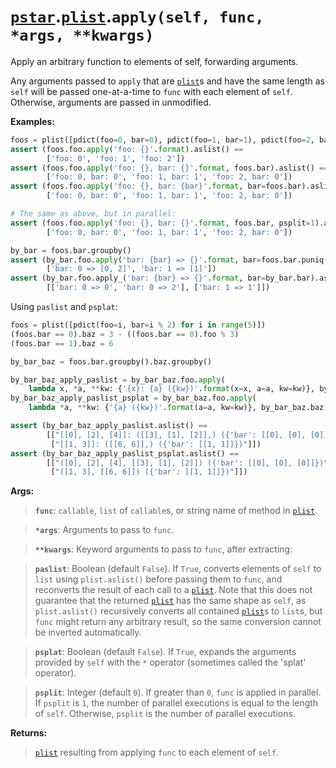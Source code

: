 # [`pstar`](/docs/pstar.md).[`plist`](/docs/pstar_plist.md).`apply(self, func, *args, **kwargs)`

Apply an arbitrary function to elements of self, forwarding arguments.

Any arguments passed to `apply` that are [`plist`](/docs/pstar_plist.md)s and have the same
length as `self` will be passed one-at-a-time to `func` with each
element of `self`. Otherwise, arguments are passed in unmodified.

**Examples:**
```python
foos = plist([pdict(foo=0, bar=0), pdict(foo=1, bar=1), pdict(foo=2, bar=0)])
assert (foos.foo.apply('foo: {}'.format).aslist() ==
        ['foo: 0', 'foo: 1', 'foo: 2'])
assert (foos.foo.apply('foo: {}, bar: {}'.format, foos.bar).aslist() ==
        ['foo: 0, bar: 0', 'foo: 1, bar: 1', 'foo: 2, bar: 0'])
assert (foos.foo.apply('foo: {}, bar: {bar}'.format, bar=foos.bar).aslist() ==
        ['foo: 0, bar: 0', 'foo: 1, bar: 1', 'foo: 2, bar: 0'])

# The same as above, but in parallel:
assert (foos.foo.apply('foo: {}, bar: {}'.format, foos.bar, psplit=1).aslist() ==
        ['foo: 0, bar: 0', 'foo: 1, bar: 1', 'foo: 2, bar: 0'])

by_bar = foos.bar.groupby()
assert (by_bar.foo.apply('bar: {bar} => {}'.format, bar=foos.bar.puniq()).aslist() ==
        ['bar: 0 => [0, 2]', 'bar: 1 => [1]'])
assert (by_bar.foo.apply_('bar: {bar} => {}'.format, bar=by_bar.bar).aslist() ==
        [['bar: 0 => 0', 'bar: 0 => 2'], ['bar: 1 => 1']])
```

Using `paslist` and `psplat`:
```python
foos = plist([pdict(foo=i, bar=i % 2) for i in range(5)])
(foos.bar == 0).baz = 3 - ((foos.bar == 0).foo % 3)
(foos.bar == 1).baz = 6

by_bar_baz = foos.bar.groupby().baz.groupby()

by_bar_baz_apply_paslist = by_bar_baz.foo.apply(
    lambda x, *a, **kw: {'{x}: {a} ({kw})'.format(x=x, a=a, kw=kw)}, by_bar_baz.baz, bar=by_bar_baz.bar, paslist=True)
by_bar_baz_apply_paslist_psplat = by_bar_baz.foo.apply(
    lambda *a, **kw: {'{a} ({kw})'.format(a=a, kw=kw)}, by_bar_baz.baz, bar=by_bar_baz.bar, paslist=True, psplat=True)

assert (by_bar_baz_apply_paslist.aslist() ==
        [["[[0], [2], [4]]: ([[3], [1], [2]],) ({'bar': [[0], [0], [0]]})"],
         ["[[1, 3]]: ([[6, 6]],) ({'bar': [[1, 1]]})"]])
assert (by_bar_baz_apply_paslist_psplat.aslist() ==
        [["([0], [2], [4], [[3], [1], [2]]) ({'bar': [[0], [0], [0]]})"],
         ["([1, 3], [[6, 6]]) ({'bar': [[1, 1]]})"]])
```

**Args:**

>    **`func`**: `callable`, `list` of `callable`s, or string name of method in [`plist`](/docs/pstar_plist.md).

>    **`*args`**: Arguments to pass to `func`.

>    **`**kwargs`**: Keyword arguments to pass to `func`, after extracting:

>    **`paslist`**: Boolean (default `False`). If `True`, converts
>             elements of `self` to `list` using `plist.aslist()`
>             before passing them to `func`, and reconverts the
>             result of each call to a [`plist`](/docs/pstar_plist.md). Note that this does
>             not guarantee that the returned [`plist`](/docs/pstar_plist.md) has the same
>             shape as `self`, as `plist.aslist()` recursively
>             converts all contained [`plist`](/docs/pstar_plist.md)s to `list`s, but `func`
>             might return any arbitrary result, so the same
>             conversion cannot be inverted automatically.

>    **`psplat`**: Boolean (default `False`). If `True`, expands the
>            arguments provided by `self` with the `*` operator
>            (sometimes called the 'splat' operator).

>    **`psplit`**: Integer (default `0`). If greater than `0`, `func` is
>            applied in parallel. If `psplit` is `1`, the number of
>            parallel executions is equal to the length of `self`.
>            Otherwise, `psplit` is the number of parallel executions.

**Returns:**

>    [`plist`](/docs/pstar_plist.md) resulting from applying `func` to each element of `self`.



